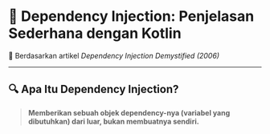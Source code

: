 # 🧩 Dependency Injection: Penjelasan Sederhana dengan Kotlin

📅 Berdasarkan artikel *Dependency Injection Demystified (2006)*  

---

## 🔍 Apa Itu Dependency Injection?

> **Memberikan sebuah objek dependency-nya (variabel yang dibutuhkan) dari luar, bukan membuatnya sendiri.**








